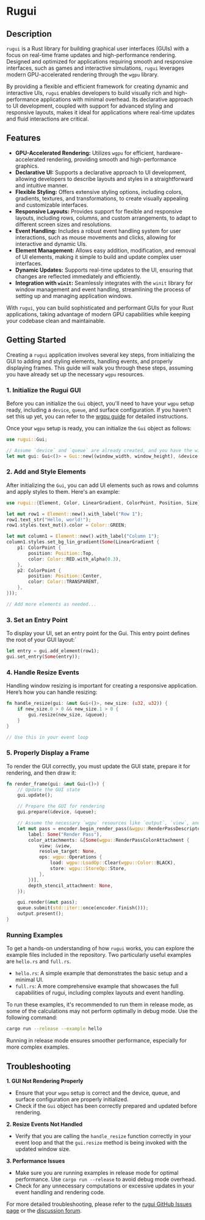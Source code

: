 # Rugui

## Description

`rugui` is a Rust library for building graphical user interfaces (GUIs) with a focus on real-time frame updates and high-performance rendering. Designed and optimized for applications requiring smooth and responsive interfaces, such as games and interactive simulations, `rugui` leverages modern GPU-accelerated rendering through the `wgpu` library.

By providing a flexible and efficient framework for creating dynamic and interactive UIs, `rugui` enables developers to build visually rich and high-performance applications with minimal overhead. Its declarative approach to UI development, coupled with support for advanced styling and responsive layouts, makes it ideal for applications where real-time updates and fluid interactions are critical.

## Features

- **GPU-Accelerated Rendering:** Utilizes `wgpu` for efficient, hardware-accelerated rendering, providing smooth and high-performance graphics.
- **Declarative UI:** Supports a declarative approach to UI development, allowing developers to describe layouts and styles in a straightforward and intuitive manner.
- **Flexible Styling:** Offers extensive styling options, including colors, gradients, textures, and transformations, to create visually appealing and customizable interfaces.
- **Responsive Layouts:** Provides support for flexible and responsive layouts, including rows, columns, and custom arrangements, to adapt to different screen sizes and resolutions.
- **Event Handling:** Includes a robust event handling system for user interactions, such as mouse movements and clicks, allowing for interactive and dynamic UIs.
- **Element Management:** Allows easy addition, modification, and removal of UI elements, making it simple to build and update complex user interfaces.
- **Dynamic Updates:** Supports real-time updates to the UI, ensuring that changes are reflected immediately and efficiently.
- **Integration with `winit`:** Seamlessly integrates with the `winit` library for window management and event handling, streamlining the process of setting up and managing application windows.

With `rugui`, you can build sophisticated and performant GUIs for your Rust applications, taking advantage of modern GPU capabilities while keeping your codebase clean and maintainable.

## Getting Started

Creating a `rugui` application involves several key steps, from initializing the GUI to adding and styling elements, handling events, and properly displaying frames. This guide will walk you through these steps, assuming you have already set up the necessary `wgpu` resources.

### 1. Initialize the Rugui GUI

Before you can initialize the `Gui` object, you'll need to have your `wgpu` setup ready, including a `device`, `queue`, and surface configuration. If you haven't set this up yet, you can refer to the [wgpu guide](https://sotrh.github.io/learn-wgpu/) for detailed instructions.

Once your `wgpu` setup is ready, you can initialize the `Gui` object as follows:

```rust
use rugui::Gui;

// Assume `device` and `queue` are already created, and you have the window size available
let mut gui: Gui<()> = Gui::new((window_width, window_height), &device, &queue);
```

### 2. Add and Style Elements

After initializing the `Gui`, you can add UI elements such as rows and columns and apply styles to them. Here's an example:

```rust
use rugui::{Element, Color, LinearGradient, ColorPoint, Position, Size};

let mut row1 = Element::new().with_label("Row 1");
row1.text_str("Hello, world!");
row1.styles.text_mut().color = Color::GREEN;

let mut column1 = Element::new().with_label("Column 1");
column1.styles.set_bg_lin_gradient(Some(LinearGradient {
    p1: ColorPoint {
        position: Position::Top,
        color: Color::RED.with_alpha(0.3),
    },
    p2: ColorPoint {
        position: Position::Center,
        color: Color::TRANSPARENT,
    },
}));

// Add more elements as needed...
```

### 3. Set an Entry Point

To display your UI, set an entry point for the Gui. This entry point defines the root of your GUI layout:`

```rust
let entry = gui.add_element(row1);
gui.set_entry(Some(entry));
```

### 4. Handle Resize Events

Handling window resizing is important for creating a responsive application. Here’s how you can handle resizing:

```rust
fn handle_resize(gui: &mut Gui<()>, new_size: (u32, u32)) {
    if new_size.0 > 0 && new_size.1 > 0 {
        gui.resize(new_size, &queue);
    }
}

// Use this in your event loop
```

### 5. Properly Display a Frame

To render the GUI correctly, you must update the GUI state, prepare it for rendering, and then draw it:

```rust
fn render_frame(gui: &mut Gui<()>) {
    // Update the GUI state
    gui.update();

    // Prepare the GUI for rendering
    gui.prepare(&device, &queue);

    // Assume the necessary `wgpu` resources like `output`, `view`, and `encoder` are set up
    let mut pass = encoder.begin_render_pass(&wgpu::RenderPassDescriptor {
        label: Some("Render Pass"),
        color_attachments: &[Some(wgpu::RenderPassColorAttachment {
            view: &view,
            resolve_target: None,
            ops: wgpu::Operations {
                load: wgpu::LoadOp::Clear(wgpu::Color::BLACK),
                store: wgpu::StoreOp::Store,
            },
        })],
        depth_stencil_attachment: None,
    });

    gui.render(&mut pass);
    queue.submit(std::iter::once(encoder.finish()));
    output.present();
}
```

### Running Examples

To get a hands-on understanding of how `rugui` works, you can explore the example files included in the repository. Two particularly useful examples are `hello.rs` and `full.rs`.

- `hello.rs`: A simple example that demonstrates the basic setup and a minimal UI.
- `full.rs`: A more comprehensive example that showcases the full capabilities of rugui, including complex layouts and event handling.

To run these examples, it's recommended to run them in release mode, as some of the calculations may not perform optimally in debug mode. Use the following command:

```bash
cargo run --release --example hello
```

Running in release mode ensures smoother performance, especially for more complex examples.

## Troubleshooting

**1. GUI Not Rendering Properly**

- Ensure that your `wgpu` setup is correct and the device, queue, and surface configuration are properly initialized.
- Check if the `Gui` object has been correctly prepared and updated before rendering.

**2. Resize Events Not Handled**

- Verify that you are calling the `handle_resize` function correctly in your event loop and that the `gui.resize` method is being invoked with the updated window size.

**3. Performance Issues**

- Make sure you are running examples in release mode for optimal performance. Use `cargo run --release` to avoid debug mode overhead.
- Check for any unnecessary computations or excessive updates in your event handling and rendering code.

For more detailed troubleshooting, please refer to the [rugui GitHub Issues page](https://github.com/it-2001/rugui/issues) or the [discussion forum](https://github.com/it-2001/rugui/issues).

